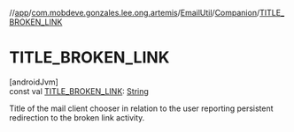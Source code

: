 //[app](../../../../index.md)/[com.mobdeve.gonzales.lee.ong.artemis](../../index.md)/[EmailUtil](../index.md)/[Companion](index.md)/[TITLE_BROKEN_LINK](-t-i-t-l-e_-b-r-o-k-e-n_-l-i-n-k.md)

# TITLE_BROKEN_LINK

[androidJvm]\
const val [TITLE_BROKEN_LINK](-t-i-t-l-e_-b-r-o-k-e-n_-l-i-n-k.md): [String](https://kotlinlang.org/api/latest/jvm/stdlib/kotlin/-string/index.html)

Title of the mail client chooser in relation to the user reporting persistent redirection to the broken link activity.
